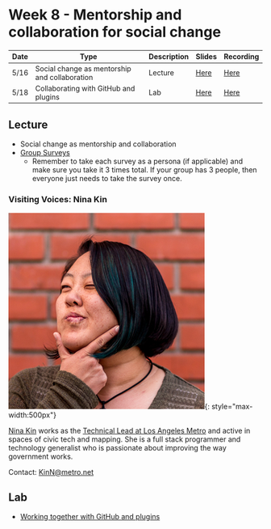 # Week 8 - Mentorship and collaboration for social change

Date|Type|Description|Slides|Recording|
|---|----|-----------|------|---------|
|5/16|Social change as mentorship and collaboration|Lecture|[Here](../materials/AA191_S_W8_Lecture_8.pdf)|[Here](https://ucla.zoom.us/rec/share/6Pu-F3XRuqcHVMfMu4hlk5fuGr9z0Zlbk17iXcXh2niRsuvSygVNlMxFk7cBLbWy.Gm19ofPeXLC9ywE9)|
|5/18|Collaborating with GitHub and plugins|Lab|[Here](../materials/AA191_S_W8_Lab_8.pdf)|[Here](https://ucla.zoom.us/rec/share/bGYS8I5vMcMZc75eHZQjzCVNiHIaBa8Ek4eE55Y43bhMKdZVM_XK9RleBP9K4Mws.LhDqoP-NlCp4ksAS)|

## Lecture

- Social change as mentorship and collaboration
- [Group Surveys](https://docs.google.com/spreadsheets/d/1amjsdypbGuijuiQtI44UNupEzJET94IFLNp0FVMT01w/edit?usp=sharing)
  - Remember to take each survey as a persona (if applicable) and make sure you take it 3 times total. If your group has 3 people, then everyone just needs to take the survey once.

### Visiting Voices: Nina Kin

![./media/ninakin.png](../media/ninakin.png){: style="max-width:500px"}

[Nina Kin](http://www.ninakin.com/) works as the [Technical Lead at Los Angeles Metro](https://developer.metro.net/api/) and active in spaces of civic tech and mapping. She is a full stack programmer and technology generalist who is passionate about improving the way government works.

Contact: [KinN@metro.net](KinN@metro.net)

## Lab

- [Working together with GitHub and plugins](../labs/week8/index.md)